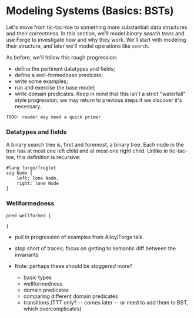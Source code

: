 # Modeling Systems (Basics: BSTs)

Let's move from tic-tac-toe to something more substantial: data structures and their correctness. In this section, we'll model _binary search trees_ and use Forge to investigate how and why they work. We'll start with modeling their structure, and later we'll model operations like `search`.

As before, we'll follow this rough progression:
  - define the pertinent datatypes and fields;
  - define a well-formedness predicate;
  - write some examples;
  - run and exercise the base model; 
  - write domain predicates.
Keep in mind that this isn't a strict "waterfall" style progression; we may return to previous steps if we discover it's necessary. 

~~~admonish warning title="TODO: sketch"
TODO: reader may need a quick primer
~~~

### Datatypes and fields

A binary search tree is, first and foremost, a binary tree. Each node in the tree has at most one left child and at most one right child. Unlike in tic-tac-toe, this definition is recursive:

```forge,editable
#lang forge/froglet
sig Node {
    left: lone Node, 
    right: lone Node
}
```

### Wellformedness

```forge,editable
pred wellformed {

}
```




- pull in progression of examples from Alloy/Forge talk. 
- stop short of traces; focus on getting to semantic diff between the invariants

- Note: perhaps these should be _staggered_ more? 
  - basic types
  - wellformedness
  - domain predicates
  - comparing different domain predicates
  - transitions (TTT only? -- comes later -- or need to add them to BST, which overcomplicates)
